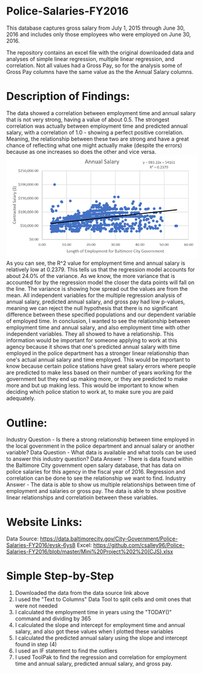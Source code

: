 # Police-Salaries-FY2016
This database captures gross salary from July 1, 2015 through June 30, 2016 and includes only those employees who were employed on June 30, 2016.

The repository contains an excel file with the original downloaded data and analyses of simple linear regression, multiple linear regression, and correlation. Not all values had a Gross Pay, so for the analysis some of Gross Pay columns have the same value as the the Annual Salary columns. 

# Description of Findings: 
The data showed a correlation between employment time and annual salary that is not very strong, having a value of about 0.5. The strongest correlation was actually between employment time and predicted annual salary, with a correlation of 1.0 - showing a perfect positive correlation. Meaning, the relationship between these two are strong and have a great chance of reflecting what one might actually make (despite the errors) because as one increases so does the other and vice versa. 
![](Annual%20Salary.PNG)
As you can see, the R^2 value for employment time and annual salary is relatively low at 0.2379. This tells us that the regression model accounts for about 24.0% of the variance. As we know, the more variance that is accounted for by the regression model the closer the data points will fall on the line. The variance is showing how spread out the values are from the mean. 
All independent variables for the multiple regression analysis of annual salary, predicted annual salary, and gross pay had low p-values, meaning we can reject the null hypothesis that there is no significant difference between these specified populations and our dependent variable of employed time.
In conclusion, I wanted to see the relationship between employment time and annual salary, and also employment time with other independent variables. They all showed to have a relationship. This information would be important for someone applying to work at this agency because it shows that one's predicted annual salary with time employed in the police department has a stronger linear relationship than one's actual annual salary and time employed. This would be important to know because certain police stations have great salary errors where people are predicted to make less based on their number of years working for the government but they end up making more, or they are predicted to make more and but up making less. This would be important to know when deciding which police station to work at, to make sure you are paid adequately.  
# Outline: 
Industry Question - Is there a strong relationship between time employed in the local government in the police department and annual salary or another variable?
Data Question - What data is available and what tools can be used to answer this industry question?
Data Answer - There is data found within the Baltimore City government open salary database, that has data on police salaries for this agency in the fiscal year of 2016. Regression and correlation can be done to see the relationship we want to find. 
Industry Answer - The data is able to show us multiple relationships between time of employment and salaries or gross pay. The data is able to show positive linear relationships and correlatioin between these variables. 
# Website Links:
Data Source: https://data.baltimorecity.gov/City-Government/Police-Salaries-FY2016/evsk-6ys8
Excel: https://github.com/csalley96/Police-Salaries-FY2016/blob/master/Mini%20Project%202%20(CJS).xlsx
# Simple Step-by-Step
1) Downloaded the data from the data source link above
2) I used the "Text to Columns" Data Tool to split cells and omit ones that were not needed
3) I calculated the employment time in years using the "TODAY()" command and dividing by 365
4) I calculated the slope and intercept for employment time and annual salary, and also got these values when I plotted these variables
5) I calculated the predicted annual salary using the slope and intercept found in step (4)
6) I used an IF statement to find the outliers
7) I used ToolPak to find the regression and correlation for employment time and annual salary, predicted annual salary, and gross pay. 
